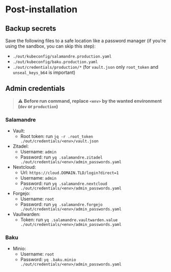 # Post-installation

## Backup secrets

Save the following files to a safe location like a password manager (if you're using the sandbox, you can skip this
step):

- `./out/kubeconfig/salamandre.production.yaml`
- `./out/kubeconfig/baku.production.yaml`
- `./out/credentials/production/*` (for `vault.json` only `root_token` and `unseal_keys_b64` is important)

## Admin credentials

> ⚠️ **Before run command, replace `<env>` by the wanted environment (`dev` or `production`)**

### Salamandre

- Vault:
  - Root token: run `jq -r .root_token ./out/credentials/<env>/vault.json`
- Zitadel:
  - Username: `admin`
  - Password: run `yq .salamandre.zitadel ./out/credentials/<env>/admin_passwords.yaml`
- Nextcloud:
  - Url: `https://cloud.DOMAIN.TLD/login?direct=1`
  - Username: `admin`
  - Password: run `yq .salamandre.nextcloud ./out/credentials/<env>/admin_passwords.yaml`
- Forgejo:
  - Username: `root`
  - Password: run `yq .salamandre.forgejo ./out/credentials/<env>/admin_passwords.yaml`
- Vaullwarden:
  - Token: run `yq .salamandre.vaultwarden.value ./out/credentials/<env>/admin_passwords.yaml`

### Baku

- Minio:
  - Username: `root`
  - Password: `yq .baku.minio ./out/credentials/<env>/admin_passwords.yaml`
